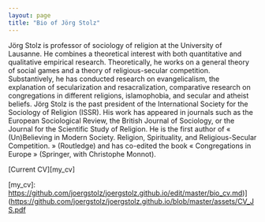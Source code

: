```yaml
---
layout: page
title: "Bio of Jörg Stolz"
---
```



Jörg Stolz is professor of sociology of religion at the University of Lausanne. 
He combines a theoretical interest with both quantitative and qualitative empirical 
research. Theoretically, he works on a general theory of social games and a theory 
of religious-secular competition. Substantively, he has conducted research on 
evangelicalism, the explanation of secularization and resacralization, comparative research 
on congregations in different religions, islamophobia, and secular and atheist beliefs. 
Jörg Stolz is the past president of the International Society for the Sociology of 
Religion (ISSR). His work has appeared in journals such as the European Sociological 
Review, the British Journal of Sociology, or the Journal for the Scientific Study of
Religion. He is the first author of « (Un)Believing in Modern Society. Religion, 
Spirituality, and Religious-Secular Competition. » (Routledge) and has co-edited 
the book « Congregations in Europe » (Springer, with Christophe Monnot). 



[Current CV][my_cv]

[my_cv]: https://github.com/joergstolz/joergstolz.github.io/edit/master/bio_cv.md)](https://github.com/joergstolz/joergstolz.github.io/blob/master/assets/CV_JS.pdf
